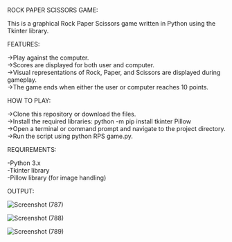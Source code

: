 ROCK PAPER SCISSORS GAME:

This is a graphical Rock Paper Scissors game written in Python using the Tkinter library.

FEATURES:

->Play against the computer.  
->Scores are displayed for both user and computer.  
->Visual representations of Rock, Paper, and Scissors are displayed during gameplay.  
->The game ends when either the user or computer reaches 10 points.  

HOW TO PLAY:

->Clone this repository or download the files.  
->Install the required libraries: python -m pip install tkinter Pillow  
->Open a terminal or command prompt and navigate to the project directory.  
->Run the script using python RPS game.py.  

REQUIREMENTS:

-Python 3.x  
-Tkinter library  
-Pillow library (for image handling)  

OUTPUT:

![Screenshot (787)](https://github.com/user-attachments/assets/a78d199c-773d-4fd7-a0dd-f206bd645deb)

![Screenshot (788)](https://github.com/user-attachments/assets/c8aea8ad-fa72-42ef-8443-824001371dbb)

![Screenshot (789)](https://github.com/user-attachments/assets/6653be9a-7c98-4ea6-b2d8-17d177e20ff3)
